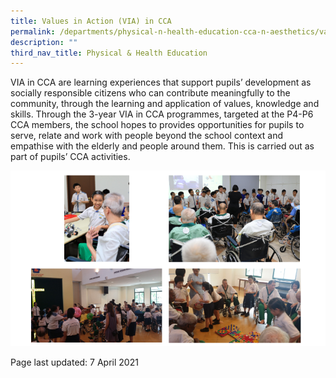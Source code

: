 ```yaml
---
title: Values in Action (VIA) in CCA
permalink: /departments/physical-n-health-education-cca-n-aesthetics/values-in-action-via-in-cca/
description: ""
third_nav_title: Physical & Health Education
---
```


<p>VIA in CCA are learning experiences that support pupils&rsquo; development as socially responsible citizens who can contribute meaningfully to the community, through the learning and application of values, knowledge and skills. Through the 3-year VIA in CCA programmes, targeted at the P4-P6 CCA members, the school hopes to provides opportunities for pupils to serve, relate and work with people beyond the school context and empathise with the elderly and people around them. This is carried out as part of pupils&rsquo; CCA activities.</p>
<img src="/images/via.png">
<p>Page last updated: 7 April 2021</p>